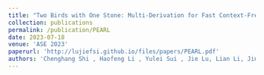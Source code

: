 ```yaml
---
title: "Two Birds with One Stone: Multi-Derivation for Fast Context-Free Language Reachability Analysis"
collection: publications
permalink: /publication/PEARL
date: 2023-07-18
venue: 'ASE 2023'
paperurl: 'http://lujiefsi.github.io/files/papers/PEARL.pdf'
authors: 'Chenghang Shi , Haofeng Li , Yulei Sui , Jie Lu, Lian Li, Jingling Xue'
---
```


